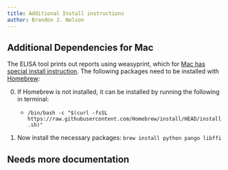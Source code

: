 ```yaml
---
title: Additional Install instructions
author: Brandon J. Nelson
---
```


## Additional Dependencies for Mac

The ELISA tool prints out reports using weasyprint, which for [Mac has special install instruction](https://doc.courtbouillon.org/weasyprint/latest/first_steps.html#macos). The following packages need to be installed with [Homebrew](https://brew.sh/):

0. If Homebrew is not installed, it can be installed by running the following in terminal:
    - `/bin/bash -c "$(curl -fsSL https://raw.githubusercontent.com/Homebrew/install/HEAD/install.sh)"`

1. Now install the necessary packages: `brew install python pango libffi`

## Needs more documentation
